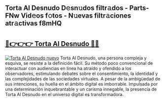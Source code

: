 ## Torta Al Desnudo D𝚎sn𝚞dos filtr𝚊dos - Parts-FNw Vid𝚎os f𝚘tos - N𝚞evas filtr𝚊ciones atr𝚊ctivas f8mHQ

# <h2><a href="http://mb4119j.tromn.icu/?c=Torta+Al+Desnudo">🔗👉👉👉 Torta Al Desnudo 🔗🔗</a></h2>

[![Torta Al Desnudo nuevo](https://i.imgur.com/pEAQMta.gif)](http://mb4119j.tromn.icu/?c=Torta+Al+Desnudo)
Torta Al Desnudo, una persona compleja y esquiva, se resiste a la definición fácil. Su método poco convencional de interactuar con audiencias en línea ha atraído y ofendido a los observadores, estimulando debates sobre el consentimiento, la identidad y las complejidades de las sociedades virtuales. A pesar de la ambigüedad de sus intenciones, su huella en el ámbito digital es imborrable. Impulsada por una determinación inquebrantable y un carisma innegable, la presencia de Torta Al Desnudo en el universo digital es transformadora.
